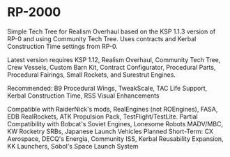 # RP-2000
Simple Tech Tree for Realism Overhaul based on the KSP 1.1.3 version of RP-0 and using Community Tech Tree. Uses contracts and Kerbal Construction Time settings from RP-0. 

Latest version requires KSP 1.12, Realism Overhaul, Community Tech Tree, Crew Vessels, Custom Barn Kit, Contract Configurator, Procedural Parts, Procedural Fairings, Small Rockets, and Surestrut Engines.

Recommended: B9 Procedural Wings, TweakScale, TAC Life Support, Kerbal Construction Time, RSS Visual Enhancements

Compatible with RaiderNick's mods, RealEngines (not ROEngines), FASA, EDB RealRockets, ATK Propulsion Pack, TestFlight/TestLite.
Partial Compatibility with Bobcat's Soviet Engines, Lonesome Robots MADV/MBC, KW Rocketry SRBs, Japanese Launch Vehicles
Planned Short-Term: CX Aerospace, DECQ's Energia, Community ISS, Kerbal Reusability Expansion, KK Launchers, Sobol's Space Launch System


